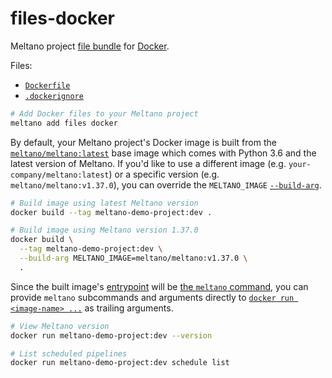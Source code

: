 # files-docker

Meltano project [file bundle](https://meltano.com/docs/command-line-interface.html#file-bundle) for [Docker](https://www.docker.com/).

Files:
- [`Dockerfile`](./bundle/Dockerfile)
- [`.dockerignore`](./bundle/.dockerignore)

```sh
# Add Docker files to your Meltano project
meltano add files docker
```

By default, your Meltano project's Docker image is built from the [`meltano/meltano:latest`](https://hub.docker.com/r/meltano/meltano/tags)
base image which comes with Python 3.6 and the latest version of Meltano.
If you'd like to use a different image (e.g. `your-company/meltano:latest`) or a specific version (e.g. `meltano/meltano:v1.37.0`),
you can override the `MELTANO_IMAGE` [`--build-arg`](https://docs.docker.com/engine/reference/commandline/build/#set-build-time-variables---build-arg).

```sh
# Build image using latest Meltano version
docker build --tag meltano-demo-project:dev .

# Build image using Meltano version 1.37.0
docker build \
  --tag meltano-demo-project:dev \
  --build-arg MELTANO_IMAGE=meltano/meltano:v1.37.0 \
  .
```

Since the built image's [entrypoint](https://docs.docker.com/engine/reference/builder/#entrypoint)
will be [the `meltano` command](https://meltano.com/docs/command-line-interface.html),
you can provide `meltano` subcommands and arguments directly to
[`docker run <image-name> ...`](https://docs.docker.com/engine/reference/commandline/run/)
as trailing arguments.

```sh
# View Meltano version
docker run meltano-demo-project:dev --version

# List scheduled pipelines
docker run meltano-demo-project:dev schedule list
```
